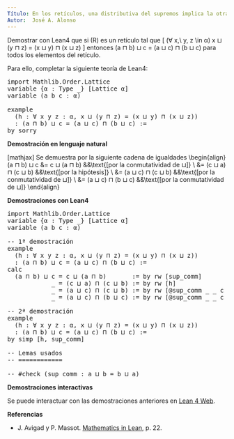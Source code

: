 ```yaml
---
Título: En los retículos, una distributiva del supremos implica la otra
Autor:  José A. Alonso
---
```


Demostrar con Lean4 que si \(R\) es un retículo tal que
\[   (∀ x,\ y, z \in α) x ⊔ (y ⊓ z) = (x ⊔ y) ⊓ (x ⊔ z) \]
entonces
   (a ⊓ b) ⊔ c = (a ⊔ c) ⊓ (b ⊔ c)
para todos los elementos del retículo.

Para ello, completar la siguiente teoría de Lean4:

<pre lang="lean">
import Mathlib.Order.Lattice
variable {α : Type _} [Lattice α]
variable (a b c : α)

example
  (h : ∀ x y z : α, x ⊔ (y ⊓ z) = (x ⊔ y) ⊓ (x ⊔ z))
  : (a ⊓ b) ⊔ c = (a ⊔ c) ⊓ (b ⊔ c) :=
by sorry
</pre>
<!--more-->

<b>Demostración en lenguaje natural</b>

[mathjax]
Se demuestra por la siguiente cadena de igualdades
\begin{align}
   (a ⊓ b) ⊔ c &= c ⊔ (a ⊓ b)          &&\text{[por la conmutatividad de ⊔]} \\
               &= (c ⊔ a) ⊓ (c ⊔ b)    &&\text{[por la hipótesis]} \\
               &= (a ⊔ c) ⊓ (c ⊔ b)    &&\text{[por la conmutatividad de ⊔]} \\
               &= (a ⊔ c) ⊓ (b ⊔ c)    &&\text{[por la conmutatividad de ⊔]}
\end{align}

<b>Demostraciones con Lean4</b>

<pre lang="lean">
import Mathlib.Order.Lattice
variable {α : Type _} [Lattice α]
variable (a b c : α)

-- 1ª demostración
example
  (h : ∀ x y z : α, x ⊔ (y ⊓ z) = (x ⊔ y) ⊓ (x ⊔ z))
  : (a ⊓ b) ⊔ c = (a ⊔ c) ⊓ (b ⊔ c) :=
calc
  (a ⊓ b) ⊔ c = c ⊔ (a ⊓ b)       := by rw [sup_comm]
            _ = (c ⊔ a) ⊓ (c ⊔ b) := by rw [h]
            _ = (a ⊔ c) ⊓ (c ⊔ b) := by rw [@sup_comm _ _ c a]
            _ = (a ⊔ c) ⊓ (b ⊔ c) := by rw [@sup_comm _ _ c b]

-- 2ª demostración
example
  (h : ∀ x y z : α, x ⊔ (y ⊓ z) = (x ⊔ y) ⊓ (x ⊔ z))
  : (a ⊓ b) ⊔ c = (a ⊔ c) ⊓ (b ⊔ c) :=
by simp [h, sup_comm]

-- Lemas usados
-- ============

-- #check (sup_comm : a ⊔ b = b ⊔ a)
</pre>

<b>Demostraciones interactivas</b>

Se puede interactuar con las demostraciones anteriores en <a href="https://lean.math.hhu.de/#url=https://raw.githubusercontent.com/jaalonso/Calculemus2/main/src/Propiedad_distributiva_2.lean" rel="noopener noreferrer" target="_blank">Lean 4 Web</a>.

<b>Referencias</b>

<ul>
<li> J. Avigad y P. Massot. <a href="https://bit.ly/3U4UjBk">Mathematics in Lean</a>, p. 22.</li>
</ul>
